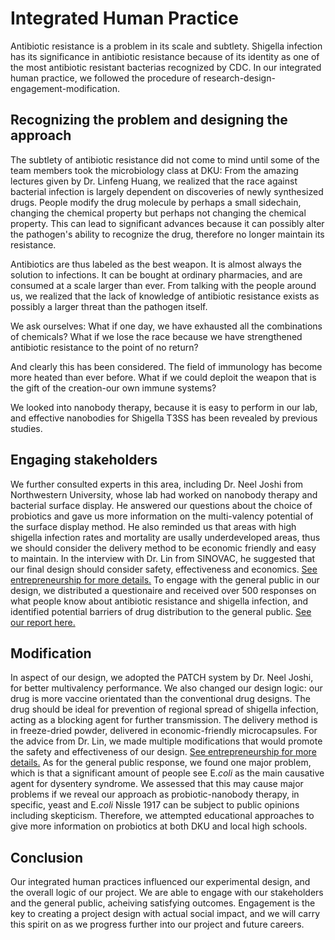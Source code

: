 # Integrated Human Practice

Antibiotic resistance is a problem in its scale and subtlety. 
Shigella infection has its significance in antibiotic resistance because of its identity as one of the most antibiotic resistant bacterias recognized by CDC. In our integrated human practice, we followed the procedure of research-design-engagement-modification. 

## Recognizing the problem and designing the approach

The subtlety of antibiotic resistance did not come to mind until some of the team members took the microbiology class at DKU: 
From the amazing lectures given by Dr. Linfeng Huang, we realized that the race against bacterial infection is largely dependent on discoveries of newly synthesized drugs. People modify the drug molecule by perhaps a small sidechain, changing the chemical property but perhaps not changing the chemical property. This can lead to significant advances because it can possibly alter the pathogen's ability to recognize the drug, therefore no longer maintain its resistance. 

Antibiotics are thus labeled as the best weapon. It is almost always the solution to infections. It can be bought at ordinary pharmacies, and are consumed at a scale larger than ever. From talking with the people around us, we realized that the lack of knowledge of antibiotic resistance exists as possibly a larger threat than the pathogen itself. 

We ask ourselves: What if one day, we have exhausted all the combinations of chemicals? What if we lose the race because we have strengthened antibiotic resistance to the point of no return?

And clearly this has been considered. The field of immunology has become more heated than ever before. What if we could deploit the weapon that is the gift of the creation-our own immune systems?

We looked into nanobody therapy, because it is easy to perform in our lab, and effective nanobodies for Shigella T3SS has been revealed by previous studies.

## Engaging stakeholders

 We further consulted experts in this area, including Dr. Neel Joshi from Northwestern University, whose lab had worked on nanobody therapy and bacterial surface display. He answered our questions about the choice of probiotics and gave us more information on the multi-valency potential of the surface display method. He also reminded us that areas with high shigella infection rates and mortality are usally underdeveloped areas, thus we should consider the delivery method to be economic friendly and easy to maintain. In the interview with Dr. Lin from SINOVAC, he suggested that our final design should consider safety, effectiveness and economics. [See entrepreneurship for more details.](entrepreneurship.md) To engage with the general public in our design, we distributed a questionaire and received over 500 responses on what people know about antibiotic resistance and shigella infection, and identified potential barriers of drug distribution to the general public. [See our report here.](https://static.igem.wiki/teams/4161/wiki/general-public-questionaire-report.pdf)

 ## Modification

 In aspect of our design, we adopted the PATCH system by Dr. Neel Joshi, for better multivalency performance. We also changed our design logic: our drug is more vaccine orientated than the conventional drug designs. The drug should be ideal for prevention of regional spread of shigella infection, acting as a blocking agent for further transmission. The delivery method is in freeze-dried powder, delivered in economic-friendly microcapsules. For the advice from Dr. Lin, we made multiple modifications that would promote the safety and effectiveness of our design. [See entrepreneurship for more details.](entrepreneurship.md) As for the general public response, we found one major problem, which is that a significant amount of people see E.*coli* as the main causative agent for dysentery syndrome. We assessed that this may cause major problems if we reveal our approach as probiotic-nanobody therapy, in specific, yeast and E.*coli* Nissle 1917 can be subject to public opinions including skepticism. Therefore, we attempted educational approaches to give more information on probiotics at both DKU and local high schools.

 ## Conclusion

 Our integrated human practices influenced our experimental design, and the overall logic of our project. We are able to engage with our stakeholders and the general public, acheiving satisfying outcomes. Engagement is the key to creating a project design with actual social impact, and we will carry this spirit on as we progress further into our project and future careers.

